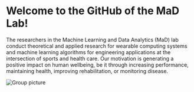 # Welcome to the GitHub of the MaD Lab!
The researchers in the Machine Learning and Data Analytics (MaD) lab conduct theoretical and applied research for wearable computing systems and machine learning algorithms for engineering applications at the intersection of sports and health care. Our motivation is generating a positive impact on human wellbeing, be it through increasing performance, maintaining health, improving rehabilitation, or monitoring disease.

![Group picture](/profile/GroupPicture.jpg)